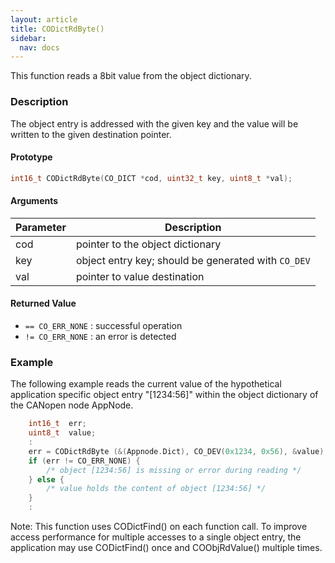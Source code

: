 ```yaml
---
layout: article
title: CODictRdByte()
sidebar:
  nav: docs
---
```


This function reads a 8bit value from the object dictionary.

<!--more-->

### Description

The object entry is addressed with the given key and the value will be written to the given destination pointer.

#### Prototype

```c
int16_t CODictRdByte(CO_DICT *cod, uint32_t key, uint8_t *val);
```

#### Arguments

| Parameter | Description |
| --- | --- |
| cod | pointer to the object dictionary |
| key | object entry key; should be generated with `CO_DEV` |
| val | pointer to value destination |

#### Returned Value

- `== CO_ERR_NONE` : successful operation
- `!= CO_ERR_NONE` : an error is detected

### Example

The following example reads the current value of the hypothetical application specific object entry "[1234:56]" within the object dictionary of the CANopen node AppNode.

```c
    int16_t  err;
    uint8_t  value;
    :
    err = CODictRdByte (&(Appnode.Dict), CO_DEV(0x1234, 0x56), &value);
    if (err != CO_ERR_NONE) {
        /* object [1234:56] is missing or error during reading */
    } else {
        /* value holds the content of object [1234:56] */
    }
    :
```

Note: This function uses CODictFind() on each function call. To improve access performance for multiple accesses to a single object entry, the application may use CODictFind() once and COObjRdValue() multiple times.
